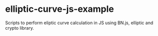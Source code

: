 # elliptic-curve-js-example

Scripts to perform eliptic curve calculation in JS using BN.js, elliptic and crypto library.

